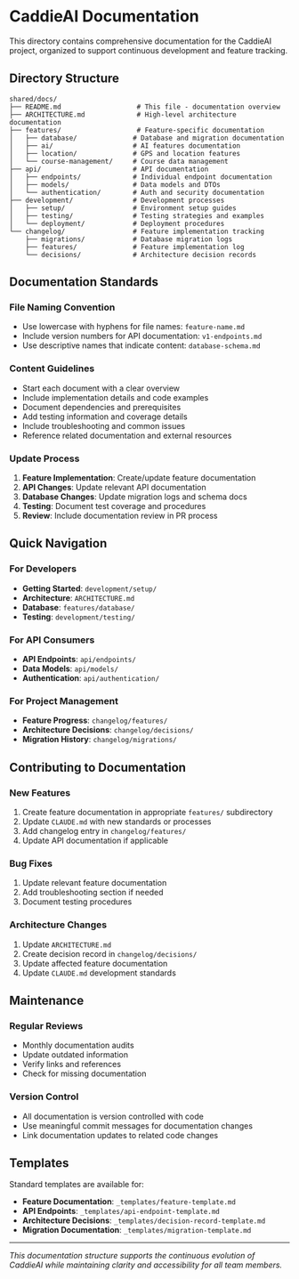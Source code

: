 # CaddieAI Documentation

This directory contains comprehensive documentation for the CaddieAI project, organized to support continuous development and feature tracking.

## Directory Structure

```
shared/docs/
├── README.md                   # This file - documentation overview
├── ARCHITECTURE.md             # High-level architecture documentation
├── features/                   # Feature-specific documentation
│   ├── database/              # Database and migration documentation
│   ├── ai/                    # AI features documentation
│   ├── location/              # GPS and location features
│   └── course-management/     # Course data management
├── api/                       # API documentation
│   ├── endpoints/             # Individual endpoint documentation
│   ├── models/                # Data models and DTOs
│   └── authentication/        # Auth and security documentation
├── development/               # Development processes
│   ├── setup/                 # Environment setup guides
│   ├── testing/               # Testing strategies and examples
│   └── deployment/            # Deployment procedures
└── changelog/                 # Feature implementation tracking
    ├── migrations/            # Database migration logs
    ├── features/              # Feature implementation log
    └── decisions/             # Architecture decision records
```

## Documentation Standards

### File Naming Convention
- Use lowercase with hyphens for file names: `feature-name.md`
- Include version numbers for API documentation: `v1-endpoints.md`
- Use descriptive names that indicate content: `database-schema.md`

### Content Guidelines
- Start each document with a clear overview
- Include implementation details and code examples
- Document dependencies and prerequisites
- Add testing information and coverage details
- Include troubleshooting and common issues
- Reference related documentation and external resources

### Update Process
1. **Feature Implementation**: Create/update feature documentation
2. **API Changes**: Update relevant API documentation
3. **Database Changes**: Update migration logs and schema docs
4. **Testing**: Document test coverage and procedures
5. **Review**: Include documentation review in PR process

## Quick Navigation

### For Developers
- **Getting Started**: `development/setup/`
- **Architecture**: `ARCHITECTURE.md`
- **Database**: `features/database/`
- **Testing**: `development/testing/`

### For API Consumers
- **API Endpoints**: `api/endpoints/`
- **Data Models**: `api/models/`
- **Authentication**: `api/authentication/`

### For Project Management
- **Feature Progress**: `changelog/features/`
- **Architecture Decisions**: `changelog/decisions/`
- **Migration History**: `changelog/migrations/`

## Contributing to Documentation

### New Features
1. Create feature documentation in appropriate `features/` subdirectory
2. Update `CLAUDE.md` with new standards or processes
3. Add changelog entry in `changelog/features/`
4. Update API documentation if applicable

### Bug Fixes
1. Update relevant feature documentation
2. Add troubleshooting section if needed
3. Document testing procedures

### Architecture Changes
1. Update `ARCHITECTURE.md`
2. Create decision record in `changelog/decisions/`
3. Update affected feature documentation
4. Update `CLAUDE.md` development standards

## Maintenance

### Regular Reviews
- Monthly documentation audits
- Update outdated information
- Verify links and references
- Check for missing documentation

### Version Control
- All documentation is version controlled with code
- Use meaningful commit messages for documentation changes
- Link documentation updates to related code changes

## Templates

Standard templates are available for:
- **Feature Documentation**: `_templates/feature-template.md`
- **API Endpoints**: `_templates/api-endpoint-template.md`
- **Architecture Decisions**: `_templates/decision-record-template.md`
- **Migration Documentation**: `_templates/migration-template.md`

---

*This documentation structure supports the continuous evolution of CaddieAI while maintaining clarity and accessibility for all team members.*